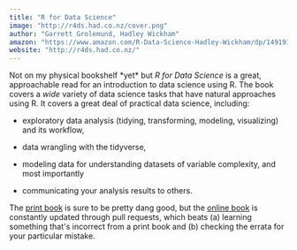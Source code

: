 ```yaml
---
title: "R for Data Science"
image: "http://r4ds.had.co.nz/cover.png"
author: "Garrett Grolemund, Hadley Wickham"
amazon: "https://www.amazon.com/R-Data-Science-Hadley-Wickham/dp/1491910399/ref=as_li_ss_tl?ie=UTF8&qid=1469550189&sr=8-1&keywords=R+for+data+science&linkCode=sl1&tag=devtools-20&linkId=6fe0069f9605cf847ed96c191f4e84dd"
website: "http://r4ds.had.co.nz/"
---
```


Not on my physical bookshelf \*yet\* but *R for Data Science* is a great, approachable read for an introduction to data science using R. The book covers a *wide* variety of data science tasks that have natural approaches using R. It covers a great deal of practical data science, including:

- exploratory data analysis (tidying, transforming, modeling, visualizing) and its workflow,

- data wrangling with the tidyverse,

- modeling data for understanding datasets of variable complexity, and most importantly

- communicating your analysis results to others.

The [print book]({{page.amazon}}) is sure to be pretty dang good, but the [online book]({{page.website}}) is constantly updated through pull requests, which beats (a) learning something that's incorrect from a print book and (b) checking the errata for your particular mistake.